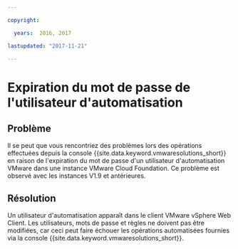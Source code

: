 ```yaml
---

copyright:

  years:  2016, 2017

lastupdated: "2017-11-21"

---
```


# Expiration du mot de passe de l'utilisateur d'automatisation

## Problème

Il se peut que vous rencontriez des problèmes lors des opérations effectuées depuis la console {{site.data.keyword.vmwaresolutions_short}} en raison de l'expiration du mot de passe d'un utilisateur d'automatisation VMware dans une instance VMware Cloud Foundation. Ce problème est observé avec les instances V1.9 et antérieures.

## Résolution

Un utilisateur d'automatisation apparaît dans le client VMware vSphere Web Client. Les utilisateurs, mots de passe et règles ne doivent pas être modifiées, car ceci peut faire échouer les opérations automatisées fournies via la console {{site.data.keyword.vmwaresolutions_short}}.
